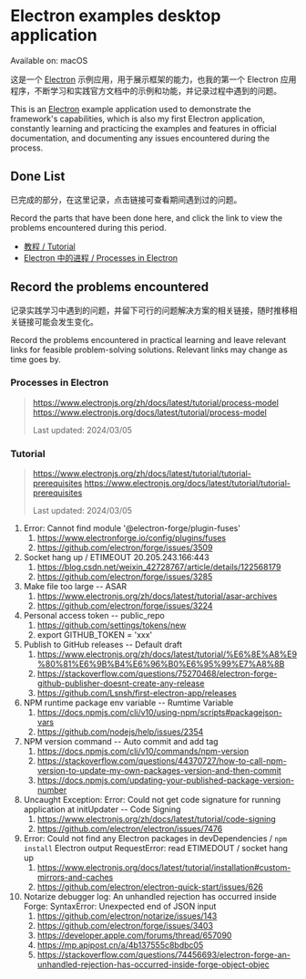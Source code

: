# Electron examples desktop application

Available on: macOS

这是一个 [Electron][0] 示例应用，用于展示框架的能力，也我的第一个 Electron 应用程序，不断学习和实践官方文档中的示例和功能，并记录过程中遇到的问题。

This is an [Electron][0] example application used to demonstrate the framework's capabilities, which is also my first Electron application, constantly learning and practicing the examples and features in official documentation, and documenting any issues encountered during the process.

## Done List

已完成的部分，在这里记录，点击链接可查看期间遇到过的问题。

Record the parts that have been done here, and click the link to view the problems encountered during this period.

- [教程 / Tutorial](#tutorial)
- [Electron 中的进程 / Processes in Electron](#processes-in-electron)

## Record the problems encountered

记录实践学习中遇到的问题，并留下可行的问题解决方案的相关链接，随时推移相关链接可能会发生变化。

Record the problems encountered in practical learning and leave relevant links for feasible problem-solving solutions. Relevant links may change as time goes by.


### Processes in Electron

> https://www.electronjs.org/zh/docs/latest/tutorial/process-model
> https://www.electronjs.org/docs/latest/tutorial/process-model
> 
> Last updated: 2024/03/05

### Tutorial

> https://www.electronjs.org/zh/docs/latest/tutorial/tutorial-prerequisites
> https://www.electronjs.org/docs/latest/tutorial/tutorial-prerequisites
> 
> Last updated: 2024/03/05

1. Error: Cannot find module '@electron-forge/plugin-fuses'
   1. https://www.electronforge.io/config/plugins/fuses
   2. https://github.com/electron/forge/issues/3509
2. Socket hang up / ETIMEOUT 20.205.243.166:443
   1. https://blog.csdn.net/weixin_42728767/article/details/122568179
   2. https://github.com/electron/forge/issues/3285
3. Make file too large -- ASAR
   1. https://www.electronjs.org/zh/docs/latest/tutorial/asar-archives
   2. https://github.com/electron/forge/issues/3224
4. Personal access token -- public_repo
   1. https://github.com/settings/tokens/new
   2. export GITHUB_TOKEN = 'xxx'
5. Publish to GitHub releases -- Default draft
   1. https://www.electronjs.org/zh/docs/latest/tutorial/%E6%8E%A8%E9%80%81%E6%9B%B4%E6%96%B0%E6%95%99%E7%A8%8B
   2. https://stackoverflow.com/questions/75270468/electron-forge-github-publisher-doesnt-create-any-release
   3. https://github.com/Lsnsh/first-electron-app/releases
6. NPM runtime package env variable -- Rumtime Variable
   1. https://docs.npmjs.com/cli/v10/using-npm/scripts#packagejson-vars
   2. https://github.com/nodejs/help/issues/2354
7. NPM version command -- Auto commit and add tag
   1. https://docs.npmjs.com/cli/v10/commands/npm-version
   2. https://stackoverflow.com/questions/44370727/how-to-call-npm-version-to-update-my-own-packages-version-and-then-commit
   3. https://docs.npmjs.com/updating-your-published-package-version-number
8. Uncaught Exception: Error: Could not get code signature for running application at initUpdater -- Code Signing
   1. https://www.electronjs.org/zh/docs/latest/tutorial/code-signing
   2. https://github.com/electron/electron/issues/7476
9. Error: Could not find any Electron packages in devDependencies / `npm install` Electron output RequestError: read ETIMEDOUT / socket hang up
   1.  https://www.electronjs.org/docs/latest/tutorial/installation#custom-mirrors-and-caches
   2.  https://github.com/electron/electron-quick-start/issues/626
10. Notarize debugger log: An unhandled rejection has occurred inside Forge:  SyntaxError: Unexpected end of JSON input
    1.  https://github.com/electron/notarize/issues/143
    2.  https://github.com/electron/forge/issues/3403
    3.  https://developer.apple.com/forums/thread/657090
    4.  https://mp.apipost.cn/a/4b137555c8bdbc05
    5.  https://stackoverflow.com/questions/74456693/electron-forge-an-unhandled-rejection-has-occurred-inside-forge-object-objec


[0]: https://electronjs.org/
